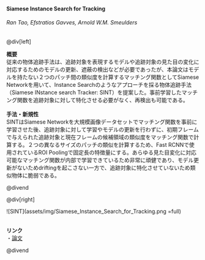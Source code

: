 #### Siamese Instance Search for Tracking
###### Ran Tao, Efstratios Gavves, Arnold W.M. Smeulders

@div[left]

__概要__<br>
従来の物体追跡手法は、追跡対象を表現するモデルや追跡対象の見た目の変化に対応するためのモデルの更新、遮蔽の検出などが必要であったが、本論文はモデルを持たない２つのパッチ間の類似度を計算するマッチング関数としてSiamese Networkを用いて、Instance Searchのようなアプローチを採る物体追跡手法（Siamese INstance search Tracker: SINT）を提案した。事前学習したマッチング関数を追跡対象に対して特化させる必要がなく、再検出も可能である。<br>
<br>
__手法・新規性__<br>
SINTはSiamese Networkを大規模画像データセットでマッチング関数を事前に学習させた後、追跡対象に対して学習やモデルの更新を行わずに、初期フレームで与えられた追跡対象と現在フレームの候補領域の類似度をマッチング関数で計算する。２つの異なるサイズのパッチの類似を計算するため、Fast RCNNで使用されているROI Poolingで固定長の特徴量にする。あらゆる見た目変化に対応可能なマッチング関数が内部で学習できているため非常に頑健であり、モデル更新がないためdriftingを起こさない一方で、追跡対象に特化させていないため類似物体に脆弱である。<br>

@divend

@div[right]

![SINT](assets/img/Siamese_Instance_Search_for_Tracking.png =full)<br>
<br>

__リンク__<br>
・[論文](https://www.cv-foundation.org/openaccess/content_cvpr_2016/papers/Tao_Siamese_Instance_Search_CVPR_2016_paper.pdf)<br>

@divend